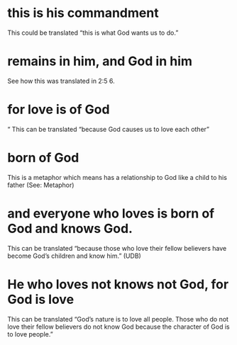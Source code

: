 
 # this is his commandment 
   This could be translated “this is what God wants us to do.”
  # remains in him, and God in him 
   See how this was translated in 2:5
  6.
  # for love is of God 
   “ This can be translated “because God causes us to love each other”
  # born of God 
   This is a metaphor which means has a relationship to God like a child to
  his father (See: Metaphor)
  # and everyone who loves is born of God and knows God. 
   This can be translated “because
  those who love their fellow believers have become God’s children and know him.”
  (UDB)
  # He who loves not knows not God, for God is love 
   This can be translated “God’s nature
  is to love all people. Those who do not love their fellow believers do not know God
  because the character of God is to love people.” 

